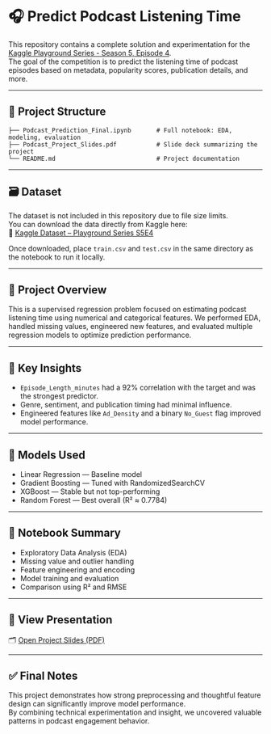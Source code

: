 # 🎧 Predict Podcast Listening Time

This repository contains a complete solution and experimentation for the [Kaggle Playground Series - Season 5, Episode 4](https://www.kaggle.com/competitions/playground-series-s5e4/overview).  
The goal of the competition is to predict the listening time of podcast episodes based on metadata, popularity scores, publication details, and more.

---

## 📂 Project Structure

```
├── Podcast_Prediction_Final.ipynb       # Full notebook: EDA, modeling, evaluation
├── Podcast_Project_Slides.pdf           # Slide deck summarizing the project
└── README.md                            # Project documentation
```
---

## 🗃 Dataset

The dataset is not included in this repository due to file size limits.  
You can download the data directly from Kaggle here:  
🔗 [Kaggle Dataset – Playground Series S5E4](https://www.kaggle.com/competitions/playground-series-s5e4/data)

Once downloaded, place `train.csv` and `test.csv` in the same directory as the notebook to run it locally.

---

## 🧾 Project Overview

This is a supervised regression problem focused on estimating podcast listening time using numerical and categorical features. We performed EDA, handled missing values, engineered new features, and evaluated multiple regression models to optimize prediction performance.

---

## 📌 Key Insights

- `Episode_Length_minutes` had a 92% correlation with the target and was the strongest predictor.
- Genre, sentiment, and publication timing had minimal influence.
- Engineered features like `Ad_Density` and a binary `No_Guest` flag improved model performance.

---

## 🧠 Models Used

- Linear Regression — Baseline model
- Gradient Boosting — Tuned with RandomizedSearchCV
- XGBoost — Stable but not top-performing
- Random Forest — Best overall (R² ≈ 0.7784)

---

## 📒 Notebook Summary

- Exploratory Data Analysis (EDA)
- Missing value and outlier handling
- Feature engineering and encoding
- Model training and evaluation
- Comparison using R² and RMSE

---

## 📑 View Presentation

🗂 [Open Project Slides (PDF)](./Podcast_Project_Slides.pdf)

---

## ✅ Final Notes

This project demonstrates how strong preprocessing and thoughtful feature design can significantly improve model performance.  
By combining technical experimentation and insight, we uncovered valuable patterns in podcast engagement behavior.
